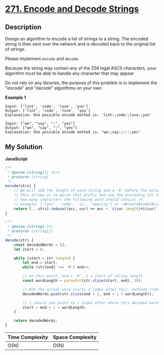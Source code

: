 # [271. Encode and Decode Strings](https://leetcode.com/problems/encode-and-decode-strings)

## Description

Design an algorithm to encode a list of strings to a string. The encoded string is then sent over the network and is decoded back to the original list of strings.

Please implement `encode` and `decode`.

Because the string may contain any of the 256 legal ASCII characters, your algorithm must be able to handle any character that may appear

Do not rely on any libraries, the purpose of this problem is to implement the "encode" and "decode" algorithms on your own.

**Example 1**

```
Input: ['lint', 'code', 'love', 'you']
Output: ['lint', 'code', 'love', 'you']
Explanation: One possible encode method is: 'lint:;code:;love:;you'
```

```
Input: ["we", "say", ":", "yes"]
Output: ["we", "say", ":", "yes"]
Explanation: One possible encode method is: "we:;say:;:::;yes"
```

## My Solution

**JavaScript**

```js
/**
 * @param {string[]} strs
 * @returns {string}
 */
encode(strs) {
    // We will add the length of each string and a '#' before the actual word.
    // This allows us to parse that prefix and use the preceding int to determine
    // how many characters the following word should consist of.
    // Example: ['leet', 'code', 'is', 'amazing'] => '4#leet4#code2#is7#amazing'
    return [...strs].reduce((acc, cur) => acc + `${cur.length}#${cur}`, '');
}

/**
 * @param {string} str
 * @returns {string[]}
 */
decode(str) {
    const decodedWords = [];
    let start = 0;

    while (start < str.length) {
        let end = start;
        while (str[end] !== '#') end++;

        // At this point, end = '#', i = start of string length
        const wordLength = parseInt(str.slice(start, end), 10);

        // And the actual word starts 1 index after this, extends from this point + wordLength
        decodedWords.push(str.slice(end + 1, end + 1 + wordLength));

        // i should now point to 1 index after where this decoded word ended at
        start = end + 1 + wordLength;
    }

    return decodedWords;
}
```

| Time Complexity | Space Complexity |
| --------------- | ---------------- |
| O(N)            | O(N)             |
